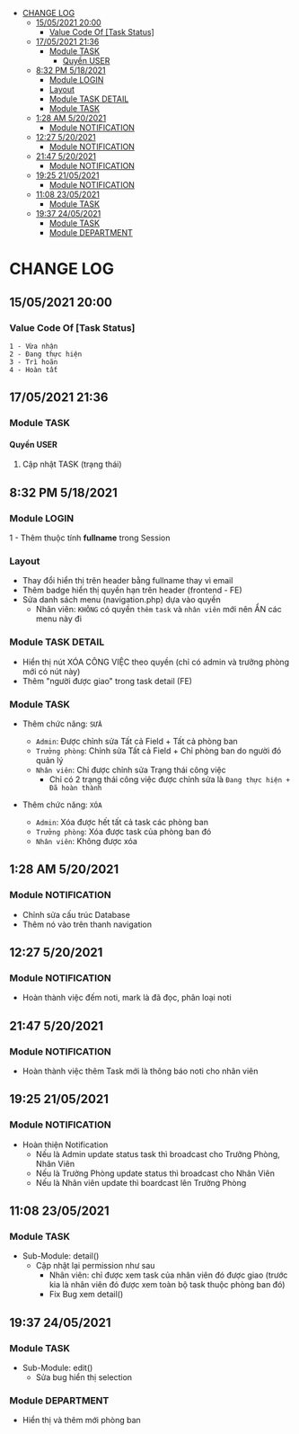 - [CHANGE LOG](#change-log)
  - [15/05/2021 20:00](#15052021-2000)
    - [Value Code Of [Task Status]](#value-code-of-task-status)
  - [17/05/2021 21:36](#17052021-2136)
    - [Module TASK](#module-task)
      - [Quyền USER](#quyền-user)
  - [8:32 PM 5/18/2021](#832-pm-5182021)
    - [Module LOGIN](#module-login)
    - [Layout](#layout)
    - [Module TASK DETAIL](#module-task-detail)
    - [Module TASK](#module-task-1)
  - [1:28 AM 5/20/2021](#128-am-5202021)
    - [Module NOTIFICATION](#module-notification)
  - [12:27 5/20/2021](#1227-5202021)
    - [Module NOTIFICATION](#module-notification-1)
  - [21:47 5/20/2021](#2147-5202021)
    - [Module NOTIFICATION](#module-notification-2)
  - [19:25 21/05/2021](#1925-21052021)
    - [Module NOTIFICATION](#module-notification-3)
  - [11:08 23/05/2021](#1108-23052021)
    - [Module TASK](#module-task-2)
  - [19:37 24/05/2021](#1937-24052021)
    - [Module TASK](#module-task-3)
    - [Module DEPARTMENT](#module-department)

# CHANGE LOG
## 15/05/2021 20:00
### Value Code Of [Task Status]
`1 - Vừa nhận`<br>
`2 - Đang thực hiện`<br>
`3 - Trì hoãn`<br>
`4 - Hoàn tất`<br>

## 17/05/2021 21:36
### Module TASK
#### Quyền USER
1) Cập nhật TASK (trạng thái)

## 8:32 PM 5/18/2021
### Module LOGIN
1 - Thêm thuộc tính <b>fullname</b> trong Session

### Layout
- Thay đổi hiển thị trên header bằng fullname thay vì email
- Thêm badge hiển thị quyền hạn trên header (frontend - FE)
- Sửa danh sách menu (navigation.php) dựa vào quyền
  - Nhân viên: `KHÔNG` có quyền `thêm` `task` và `nhân viên` mới nên ẨN các menu này đi

### Module TASK DETAIL
- Hiển thị nút XÓA CÔNG VIỆC theo quyền (chỉ có admin và trưởng phòng mới có nút này)
- Thêm "người được giao" trong task detail (FE)


### Module TASK
- Thêm chức năng: `SỬA`
  - `Admin`: Được chỉnh sửa Tất cả Field + Tất cả phòng ban
  - `Trưởng phòng`: Chỉnh sửa Tất cả Field + Chỉ phòng ban do người đó quản lý
  - `Nhân viên`: Chỉ được chỉnh sửa Trạng thái công việc
    - Chỉ có 2 trạng thái công việc được chỉnh sửa là `Đang thực hiện + Đã hoàn thành`

- Thêm chức năng: `XÓA`
  - `Admin`: Xóa được hết tất cả task các phòng ban
  - `Trưởng phòng`: Xóa được task của phòng ban đó
  - `Nhân viên`: Không được xóa

## 1:28 AM 5/20/2021
### Module NOTIFICATION
- Chỉnh sửa cấu trúc Database
- Thêm nó vào trên thanh navigation

## 12:27 5/20/2021
### Module NOTIFICATION
- Hoàn thành việc đếm noti, mark là đã đọc, phân loại noti

## 21:47 5/20/2021
### Module NOTIFICATION
- Hoàn thành việc thêm Task mới là thông báo noti cho nhân viên

## 19:25 21/05/2021
### Module NOTIFICATION
- Hoàn thiện Notification
  - Nếu là Admin update status task thì broadcast cho Trưởng Phòng, Nhân Viên
  - Nếu là Trưởng Phòng update status thì broadcast cho Nhân Viên
  - Nếu là Nhân viên update thì boardcast lên Trưởng Phòng

## 11:08 23/05/2021
### Module TASK
- Sub-Module: detail()
  - Cập nhật lại permission như sau
    - Nhân viên: chỉ được xem task của nhân viên đó được giao (trước kia là nhân viên đó được xem toàn bộ task thuộc phòng ban đó)
    - Fix Bug xem detail()

## 19:37 24/05/2021
### Module TASK
- Sub-Module: edit()
  - Sửa bug hiển thị selection
### Module DEPARTMENT
- Hiển thị và thêm mới phòng ban